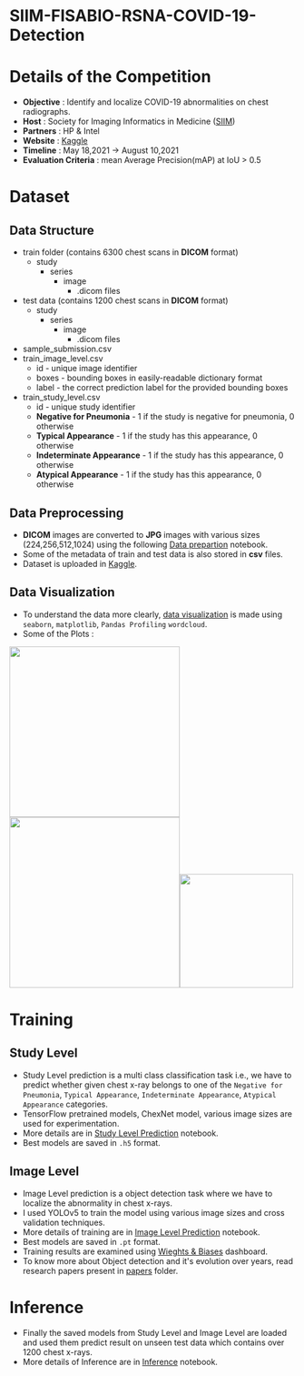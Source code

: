 # SIIM-FISABIO-RSNA-COVID-19-Detection

# Details of the Competition
   - **Objective** : Identify and localize COVID-19 abnormalities on chest radiographs.
   - **Host** : Society for Imaging Informatics in Medicine ([SIIM](https://siim.org/))
   - **Partners** : HP & Intel
   - **Website** : [Kaggle](https://www.kaggle.com/c/siim-covid19-detection/overview/description)
   - **Timeline** : May 18,2021 -> August 10,2021
   - **Evaluation Criteria** : mean Average Precision(mAP) at IoU > 0.5

# Dataset

## Data Structure
- train folder (contains 6300 chest scans in **DICOM** format)
    - study
       - series
           - image
               - .dicom files
- test data   (contains 1200 chest scans in **DICOM** format)
    - study
       - series
           - image
               - .dicom files
-  sample_submission.csv
-  train_image_level.csv
     - id - unique image identifier
     - boxes - bounding boxes in easily-readable dictionary format
     - label - the correct prediction label for the provided bounding boxes
-  train_study_level.csv 
     - id - unique study identifier
     - **Negative for Pneumonia** - 1 if the study is negative for pneumonia, 0 otherwise
     - **Typical Appearance** - 1 if the study has this appearance, 0 otherwise
     - **Indeterminate Appearance**  - 1 if the study has this appearance, 0 otherwise
     - **Atypical Appearance**  - 1 if the study has this appearance, 0 otherwise 


## Data Preprocessing
- **DICOM** images are converted to **JPG** images with various sizes (224,256,512,1024) using the following [Data prepartion](https://github.com/shanmukh05/SIIM-FISABIO-RSNA-COVID-19-Detection/blob/main/notebooks/siim-covid-19-data-preparation.ipynb) notebook.
- Some of the metadata of train and test data is also stored in **csv** files.
- Dataset is uploaded in [Kaggle](https://www.kaggle.com/shanmukh05/siim-covid19-dataset-256px-jpg).

## Data Visualization
- To understand the data more clearly, [data visualization](https://github.com/shanmukh05/SIIM-FISABIO-RSNA-COVID-19-Detection/blob/main/notebooks/siim-covid-19-data-visualization.ipynb) is made using `seaborn`, `matplotlib`, `Pandas Profiling` `wordcloud`.
- Some of the Plots : 

<img src= "https://www.kaggleusercontent.com/kf/64313993/eyJhbGciOiJkaXIiLCJlbmMiOiJBMTI4Q0JDLUhTMjU2In0..0ZKdOw2apQm4F2y7kE-46g.662swcubpc2xE3LhMuyBmI1C3pnXCQ_Q8u2euRn6F60JrUl2JKcod22vr6lvY9wo4oPwRVORUWbXsiWTSOt1q5HACPfhuKRQ8kukSc_ONXLAvH4EdfoiKIeWmy3sZ9qrsClq9mFkrzY2KoFmWeQil94TUVo8OlOCe4aNv2tBrdI731nrq_9oxVMVUUteL1fASVCzVPcpCuhnkkrwwN7qYbJKlgH8g3jM9ESGZ_z0nkOLO0qiG9C07q8-3AGbQJ9tJG91hfRdPMLf9tBYd39ltSg53B70wASaI2Qz018h4ehi1zsnO_iwTJrsQUpKNoIz0KiqQmIJdll62_mYeSHp9JwwWOeR_osMMUblWNA1u-KjoXtLs9_6yf9zsmBscQK7SrP6NLQN0BH1s5R2obNChgaT7LJR90dEHXjii1dAkxnCPHNQSL7QbAswZ4vqJseZ-J95CwFOotLhehxPmTj7tsbIfZ_RMJ5wo4m0vQ85rQQhAB8PL0eL2f8HSC32ysx76ZH5VR__9mnQoV9ShonJMVzAEHne8b6KQPyz9EPQ9jy8ljIdJYcFHV1laJb-Pri2O-wATp6tSWfxx6dRm2zrYLH1umLNKJ--UpZ8IUrR_pWPoiTxclJ_5B6-4T_LgRSBxtN8nDD4oXI4uIwrF1eP7Afxeno7qQuOpPDKg7_bMTAPcTmixO157yXlZwFQRNFN.k9dVN_Mdo1hyQONg0jZhPg/__results___files/__results___12_1.png" width="300" height="300"><img src="https://www.kaggleusercontent.com/kf/64313993/eyJhbGciOiJkaXIiLCJlbmMiOiJBMTI4Q0JDLUhTMjU2In0..0ZKdOw2apQm4F2y7kE-46g.662swcubpc2xE3LhMuyBmI1C3pnXCQ_Q8u2euRn6F60JrUl2JKcod22vr6lvY9wo4oPwRVORUWbXsiWTSOt1q5HACPfhuKRQ8kukSc_ONXLAvH4EdfoiKIeWmy3sZ9qrsClq9mFkrzY2KoFmWeQil94TUVo8OlOCe4aNv2tBrdI731nrq_9oxVMVUUteL1fASVCzVPcpCuhnkkrwwN7qYbJKlgH8g3jM9ESGZ_z0nkOLO0qiG9C07q8-3AGbQJ9tJG91hfRdPMLf9tBYd39ltSg53B70wASaI2Qz018h4ehi1zsnO_iwTJrsQUpKNoIz0KiqQmIJdll62_mYeSHp9JwwWOeR_osMMUblWNA1u-KjoXtLs9_6yf9zsmBscQK7SrP6NLQN0BH1s5R2obNChgaT7LJR90dEHXjii1dAkxnCPHNQSL7QbAswZ4vqJseZ-J95CwFOotLhehxPmTj7tsbIfZ_RMJ5wo4m0vQ85rQQhAB8PL0eL2f8HSC32ysx76ZH5VR__9mnQoV9ShonJMVzAEHne8b6KQPyz9EPQ9jy8ljIdJYcFHV1laJb-Pri2O-wATp6tSWfxx6dRm2zrYLH1umLNKJ--UpZ8IUrR_pWPoiTxclJ_5B6-4T_LgRSBxtN8nDD4oXI4uIwrF1eP7Afxeno7qQuOpPDKg7_bMTAPcTmixO157yXlZwFQRNFN.k9dVN_Mdo1hyQONg0jZhPg/__results___files/__results___19_1.png" width="300" height="300"><img src = "https://www.kaggleusercontent.com/kf/64313993/eyJhbGciOiJkaXIiLCJlbmMiOiJBMTI4Q0JDLUhTMjU2In0..0ZKdOw2apQm4F2y7kE-46g.662swcubpc2xE3LhMuyBmI1C3pnXCQ_Q8u2euRn6F60JrUl2JKcod22vr6lvY9wo4oPwRVORUWbXsiWTSOt1q5HACPfhuKRQ8kukSc_ONXLAvH4EdfoiKIeWmy3sZ9qrsClq9mFkrzY2KoFmWeQil94TUVo8OlOCe4aNv2tBrdI731nrq_9oxVMVUUteL1fASVCzVPcpCuhnkkrwwN7qYbJKlgH8g3jM9ESGZ_z0nkOLO0qiG9C07q8-3AGbQJ9tJG91hfRdPMLf9tBYd39ltSg53B70wASaI2Qz018h4ehi1zsnO_iwTJrsQUpKNoIz0KiqQmIJdll62_mYeSHp9JwwWOeR_osMMUblWNA1u-KjoXtLs9_6yf9zsmBscQK7SrP6NLQN0BH1s5R2obNChgaT7LJR90dEHXjii1dAkxnCPHNQSL7QbAswZ4vqJseZ-J95CwFOotLhehxPmTj7tsbIfZ_RMJ5wo4m0vQ85rQQhAB8PL0eL2f8HSC32ysx76ZH5VR__9mnQoV9ShonJMVzAEHne8b6KQPyz9EPQ9jy8ljIdJYcFHV1laJb-Pri2O-wATp6tSWfxx6dRm2zrYLH1umLNKJ--UpZ8IUrR_pWPoiTxclJ_5B6-4T_LgRSBxtN8nDD4oXI4uIwrF1eP7Afxeno7qQuOpPDKg7_bMTAPcTmixO157yXlZwFQRNFN.k9dVN_Mdo1hyQONg0jZhPg/__results___files/__results___43_0.png" width="200" height="200"> 

# Training

## Study Level

- Study Level prediction is a multi class classification task i.e., we have to predict whether given chest x-ray belongs to one of the `Negative for Pneumonia`, `Typical Appearance`, `Indeterminate Appearance`, `Atypical Appearance` categories.
- TensorFlow pretrained models, ChexNet model, various image sizes are used for experimentation.
- More details are in [Study Level Prediction](https://github.com/shanmukh05/SIIM-FISABIO-RSNA-COVID-19-Detection/blob/main/notebooks/siim-covid-19-study-level-predictions.ipynb) notebook.
- Best models are saved in `.h5` format.

## Image Level

- Image Level prediction is a object detection task where we have to localize the abnormality in chest x-rays.
- I used YOLOv5 to train the model using various image sizes and cross validation techniques.
- More details of training are in [Image Level Prediction](https://github.com/shanmukh05/SIIM-FISABIO-RSNA-COVID-19-Detection/blob/main/notebooks/siim-covid-19-yolo-v5-image-level-predictions.ipynb) notebook.
- Best models are saved in `.pt` format.
- Training results are examined using [Wieghts & Biases](https://wandb.ai/shanmukh/siim_covid19_yolov5/reports/SIIM-COVID19-Image-Level-Predictions--Vmlldzo3MzI3MjQ) dashboard.
- To know more about Object detection and it's evolution over years, read research papers present in [papers](https://github.com/shanmukh05/SIIM-FISABIO-RSNA-COVID-19-Detection/tree/main/papers) folder.

# Inference

- Finally the saved models from Study Level and Image Level are loaded and used them predict result on unseen test data which contains over 1200 chest x-rays.
- More details of Inference are in [Inference](https://github.com/shanmukh05/SIIM-FISABIO-RSNA-COVID-19-Detection/blob/main/notebooks/siim-covid-19-final-inference.ipynb) notebook.
